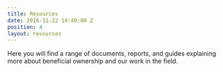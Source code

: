 ```yaml
---
title: Resources
date: 2016-11-22 14:49:00 Z
position: 4
layout: resources
---
```


Here you will find a range of documents, reports, and guides explaining more about beneficial ownership and our work in the field.

